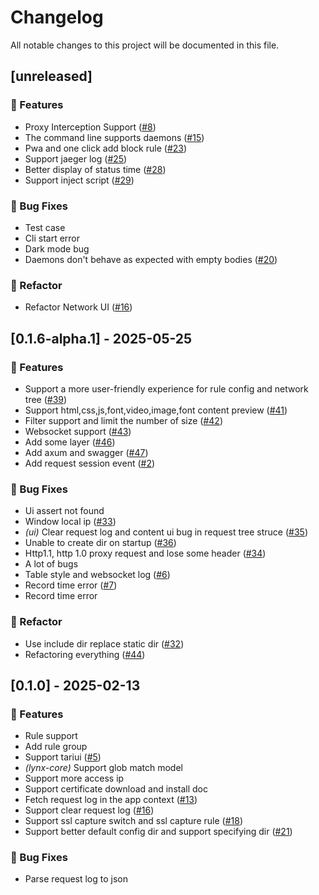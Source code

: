 # Changelog

All notable changes to this project will be documented in this file.

## [unreleased]

### 🚀 Features

- Proxy Interception Support ([#8](https://github.com/suxin2017/lynx-server/issues/8))
- The command line supports daemons ([#15](https://github.com/suxin2017/lynx-server/issues/15))
- Pwa and one click add block rule ([#23](https://github.com/suxin2017/lynx-server/issues/23))
- Support jaeger log ([#25](https://github.com/suxin2017/lynx-server/issues/25))
- Better display of status time ([#28](https://github.com/suxin2017/lynx-server/issues/28))
- Support inject script ([#29](https://github.com/suxin2017/lynx-server/issues/29))

### 🐛 Bug Fixes

- Test case
- Cli start error
- Dark mode bug
- Daemons don't behave as expected with empty bodies   ([#20](https://github.com/suxin2017/lynx-server/issues/20))

### 🚜 Refactor

- Refactor Network UI ([#16](https://github.com/suxin2017/lynx-server/issues/16))

## [0.1.6-alpha.1] - 2025-05-25

### 🚀 Features

- Support a more user-friendly experience for rule config and network tree  ([#39](https://github.com/suxin2017/lynx-server/issues/39))
- Support html,css,js,font,video,image,font content preview ([#41](https://github.com/suxin2017/lynx-server/issues/41))
- Filter support and limit the number of size ([#42](https://github.com/suxin2017/lynx-server/issues/42))
- Websocket support ([#43](https://github.com/suxin2017/lynx-server/issues/43))
- Add some layer ([#46](https://github.com/suxin2017/lynx-server/issues/46))
- Add axum and swagger ([#47](https://github.com/suxin2017/lynx-server/issues/47))
- Add request session event ([#2](https://github.com/suxin2017/lynx-server/issues/2))

### 🐛 Bug Fixes

- Ui assert not found
- Window local ip ([#33](https://github.com/suxin2017/lynx-server/issues/33))
- *(ui)* Clear request log and content ui bug in request tree struce  ([#35](https://github.com/suxin2017/lynx-server/issues/35))
- Unable to create dir on startup  ([#36](https://github.com/suxin2017/lynx-server/issues/36))
- Http1.1, http 1.0 proxy request and lose some header ([#34](https://github.com/suxin2017/lynx-server/issues/34))
- A lot of bugs
- Table style and websocket log ([#6](https://github.com/suxin2017/lynx-server/issues/6))
- Record time error ([#7](https://github.com/suxin2017/lynx-server/issues/7))
- Record time error

### 🚜 Refactor

- Use include dir replace static dir ([#32](https://github.com/suxin2017/lynx-server/issues/32))
- Refactoring everything ([#44](https://github.com/suxin2017/lynx-server/issues/44))

## [0.1.0] - 2025-02-13

### 🚀 Features

- Rule support
- Add rule group
- Support tariui ([#5](https://github.com/suxin2017/lynx-server/issues/5))
- *(lynx-core)* Support glob match model 
- Support more access ip
- Support certificate download and install doc
- Fetch request log in the app context ([#13](https://github.com/suxin2017/lynx-server/issues/13))
- Support clear request log ([#16](https://github.com/suxin2017/lynx-server/issues/16))
- Support ssl capture switch and ssl capture rule ([#18](https://github.com/suxin2017/lynx-server/issues/18))
- Support better default config dir and support specifying dir ([#21](https://github.com/suxin2017/lynx-server/issues/21))

### 🐛 Bug Fixes

- Parse request log to json

<!-- generated by git-cliff -->
